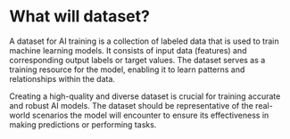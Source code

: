# What will dataset?

A dataset for AI training is a collection of labeled data that is used to train machine learning models.
It consists of input data (features) and corresponding output labels or target values. The dataset serves
as a training resource for the model, enabling it to learn patterns and relationships within the data.

Creating a high-quality and diverse dataset is crucial for training accurate and robust AI models.
The dataset should be representative of the real-world scenarios the model will encounter to ensure
its effectiveness in making predictions or performing tasks.
